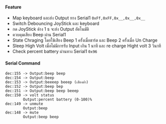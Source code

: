 #### Feature
 - Map keyboard และส่ง Output ทาง Serial1 `0xFf,0xFF,0x__,0x__,0x__`
 - Switch Debouncing JoyStick และ keyboard 
 - กด JoyStick ด้าง 1 s จะส่ง Output อัตโนมัติ
 - ควบคุมเสียง Beep ผ่าน Serial1 
 - State Chraging โดยใช้เสียง Beep 1 ครั้งเมื่อชาร์ต และ Beep 2 ครั้งเมื่อ Un Charge
 - Sleep High Volt เมื่อไม่มีการรับ Input เกิน 1 นาที และ re charge Hight volt 3 วินาที
 - Check percent battery ผ่านทาง Serial1 `0x96`

#### Serial Command 
    dec:155	-> Output:beep beep
    dec:154	-> Output:beep
    dec:153 -> Output:beeeep beeep (เสียงต่ำ)
    dec:152 -> Output:beep bep
    dec:151 -> Output:beep beep beeep
    dec:150 -> volt status 
            Output:percent battery (0-100)%
    dec:149 -> unmute
            Output:beep
    dec:148 -> mute
            Output:beep beep
